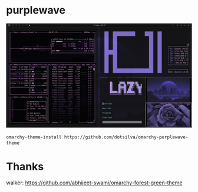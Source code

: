 # purplewave

![Image](https://github.com/dotsilva/omarchy-purplewave-theme/blob/521351efd54ce34cd181ae257dc72b2735b06eac/preview.png)

```
omarchy-theme-install https://github.com/dotsilva/omarchy-purplewave-theme
```
# Thanks
walker: https://github.com/abhijeet-swami/omarchy-forest-green-theme
